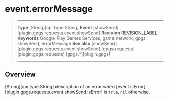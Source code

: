# event.errorMessage

> --------------------- ------------------------------------------------------------------------------------------
> __Type__              [String][api.type.String]
> __Event__             [showSend][plugin.gpgs.requests.event.showSend]
> __Revision__          [REVISION_LABEL](REVISION_URL)
> __Keywords__          Google Play Games Services, game network, gpgs, showSend, errorMessage
> __See also__          [showSend][plugin.gpgs.requests.event.showSend]
>						[gpgs.requests][plugin.gpgs.requests]
>                       [gpgs.*][plugin.gpgs]
> --------------------- ------------------------------------------------------------------------------------------

## Overview

[String][api.type.String] description of an error when [event.isError][plugin.gpgs.requests.event.showSend.isError] is `true`, `nil` otherwise.